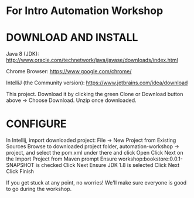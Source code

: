 # For Intro Automation Workshop

DOWNLOAD AND INSTALL
=====================
Java 8 (JDK): http://www.oracle.com/technetwork/java/javase/downloads/index.html

Chrome Browser: https://www.google.com/chrome/

IntelliJ (the Community version): https://www.jetbrains.com/idea/download

This project. Download it by clicking the green Clone or Download button above -> Choose Download. Unzip once downloaded.


CONFIGURE
============
In Intellij, import downloaded project:
File -> New Project from Existing Sources
Browse to downloaded project folder, automation-workshop -> project, and select the pom.xml under there and click Open
Click Next on the Import Project from Maven prompt
Ensure workshop:bookstore:0.0.1-SNAPSHOT is checked
Click Next
Ensure JDK 1.8 is selected
Click Next
Click Finish

If you get stuck at any point, no worries! We'll make sure everyone is good to go during the workshop.
